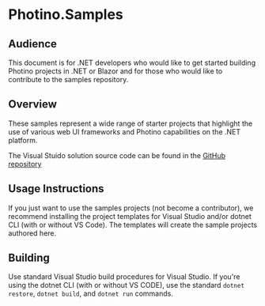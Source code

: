 # Photino.Samples

## Audience
This document is for .NET developers who would like to get started building Photino projects in .NET or Blazor and for those who would like to contribute to the samples repository.

## Overview
These samples represent a wide range of starter projects that highlight the use of various web UI frameworks and Photino capabilities on the .NET platform.

The Visual Stuido solution source code can be found in the [GitHub repository]( https://github.com/tryphotino/photino.Samples )

## Usage Instructions 
If you just want to use the samples projects (not become a contributor), we recommend installing the project templates for Visual Studio and/or dotnet CLI (with or without VS Code). The templates will create the sample projects authored here.

## Building
Use standard Visual Studio build procedures for Visual Studio. If you're using the dotnet CLI (with or without VS CODE), use the standard `dotnet restore`, `dotnet build`, and `dotnet run` commands. 
